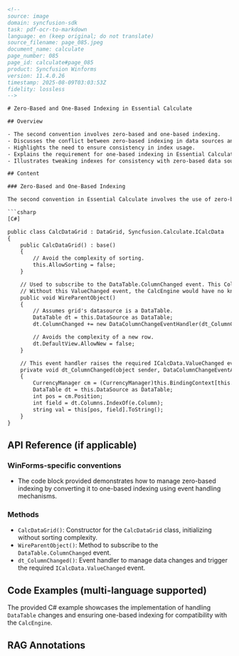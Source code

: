 ```html
<!-- 
source: image
domain: syncfusion-sdk
task: pdf-ocr-to-markdown
language: en (keep original; do not translate)
source_filename: page_085.jpeg
document_name: calculate
page_number: 085
page_id: calculate#page_085
product: Syncfusion Winforms
version: 11.4.0.26
timestamp: 2025-08-09T03:03:53Z
fidelity: lossless
-->

# Zero-Based and One-Based Indexing in Essential Calculate

## Overview

- The second convention involves zero-based and one-based indexing.
- Discusses the conflict between zero-based indexing in data sources and one-based indexing in CalcEngine to mimic Excel.
- Highlights the need to ensure consistency in index usage.
- Explains the requirement for one-based indexing in Essential Calculate.
- Illustrates tweaking indexes for consistency with zero-based data sources.

## Content

### Zero-Based and One-Based Indexing

The second convention in Essential Calculate involves the use of zero-based and one-based indexing. It is important to note that many data sources utilize zero-based indexing for accessing values. However, in the CalcEngine, one-based indexing is employed to emulate Excel's behavior. This can lead to potential conflicts when dealing with indexing. To maintain consistency and ensure clarity on which indexing should be used, Essential Calculate mandates that all indexes (including rows and column integer values) should be one-based. This may necessitate adjustments to the indexes passed through ICalcData methods and event arguments to align them with any zero-based data sources in use. One example discussed in this section is the DataGrid, where you can observe the index-based adjustments in the following code samples:

```csharp
[C#]

public class CalcDataGrid : DataGrid, Syncfusion.Calculate.ICalcData
{
    public CalcDataGrid() : base()
    {
        // Avoid the complexity of sorting.
        this.AllowSorting = false;
    }

    // Used to subscribe to the DataTable.ColumnChanged event. This ColumnChanged event will raise the required ValueChanged event.
    // Without this ValueChanged event, the CalcEngine would have no knowledge of the data.
    public void WireParentObject()
    {
        // Assumes grid's datasource is a DataTable.
        DataTable dt = this.DataSource as DataTable;
        dt.ColumnChanged += new DataColumnChangeEventHandler(dt_ColumnChanged);

        // Avoids the complexity of a new row.
        dt.DefaultView.AllowNew = false;
    }

    // This event handler raises the required ICalcData.ValueChanged event when the data in the DataTable changes.
    private void dt_ColumnChanged(object sender, DataColumnChangeEventArgs e)
    {
        CurrencyManager cm = (CurrencyManager)this.BindingContext[this.DataSource, this.DataMember];
        DataTable dt = this.DataSource as DataTable;
        int pos = cm.Position;
        int field = dt.Columns.IndexOf(e.Column);
        string val = this[pos, field].ToString();
    }
}
```

## API Reference (if applicable)

### WinForms-specific conventions

- The code block provided demonstrates how to manage zero-based indexing by converting it to one-based indexing using event handling mechanisms.

### Methods

- `CalcDataGrid()`: Constructor for the `CalcDataGrid` class, initializing without sorting complexity.
- `WireParentObject()`: Method to subscribe to the `DataTable.ColumnChanged` event.
- `dt_ColumnChanged()`: Event handler to manage data changes and trigger the required `ICalcData.ValueChanged` event.

## Code Examples (multi-language supported)

The provided C# example showcases the implementation of handling `DataTable` changes and ensuring one-based indexing for compatibility with the `CalcEngine`.

## RAG Annotations

<!-- tags: [essential-calculate, data-sources, calcengine, indexing, syncfusion-winform, data-grid, event-handling] keywords: [zero-based, one-based, indexing, conflict, compatibility, calcengine, datagrid, dataSource, eventhandler, icalcdata, valuechanged] -->
```